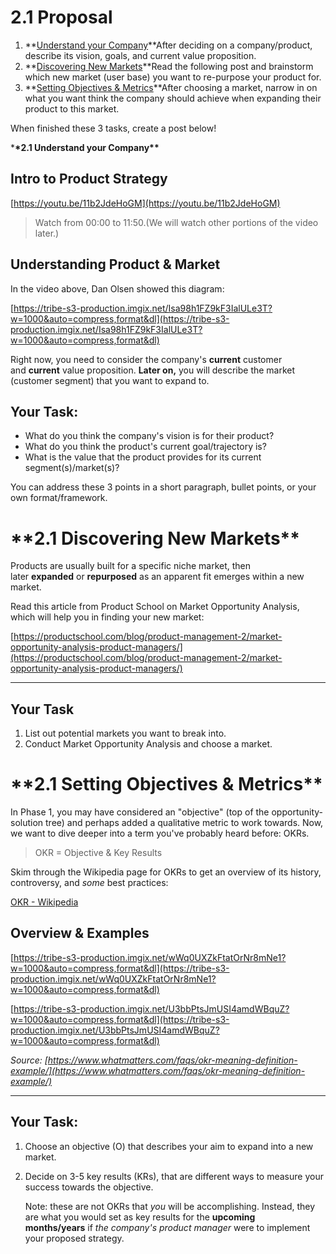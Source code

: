 # 2.1 Proposal

1. **[Understand your Company](https://community.ubcpm.club/resources/post/2-1-understand-your-company-Oc9NMUppiJEeFqC)**After deciding on a company/product, describe its vision, goals, and current value proposition.
2. **[Discovering New Markets](https://community.ubcpm.club/resources/post/discovering-new-markets-rY4EUYdw26ppiXo)**Read the following post and brainstorm which new market (user base) you want to re-purpose your product for.
3. **[Setting Objectives & Metrics](https://community.ubcpm.club/resources/post/2-1-setting-objectives-metrics-FrxCjNFLSSH1yO8)**After choosing a market, narrow in on what you want think the company should achieve when expanding their product to this market.

When finished these 3 tasks, create a post below!

\***\*2.1 Understand your Company\*\***

## **Intro to Product Strategy**

[https://youtu.be/11b2JdeHoGM](https://youtu.be/11b2JdeHoGM)

> Watch from 00:00 to 11:50.(We will watch other portions of the video later.)

## **Understanding Product & Market**

In the video above, Dan Olsen showed this diagram:

[https://tribe-s3-production.imgix.net/Isa98h1FZ9kF3IalULe3T?w=1000&auto=compress,format&dl](https://tribe-s3-production.imgix.net/Isa98h1FZ9kF3IalULe3T?w=1000&auto=compress,format&dl)

Right now, you need to consider the company's **current** customer and **current** value proposition. **Later on,** you will describe the market (customer segment) that you want to expand to.

## **Your Task:**

- What do you think the company's vision is for their product?
- What do you think the product's current goal/trajectory is?
- What is the value that the product provides for its current segment(s)/market(s)?

You can address these 3 points in a short paragraph, bullet points, or your own format/framework.

# \***\*2.1 Discovering New Markets\*\***

Products are usually built for a specific niche market, then later **expanded** or **repurposed** as an apparent fit emerges within a new market.

Read this article from Product School on Market Opportunity Analysis, which will help you in finding your new market:

[https://productschool.com/blog/product-management-2/market-opportunity-analysis-product-managers/](https://productschool.com/blog/product-management-2/market-opportunity-analysis-product-managers/)

---

## **Your Task**

1. List out potential markets you want to break into.
2. Conduct Market Opportunity Analysis and choose a market.

# \***\*2.1 Setting Objectives & Metrics\*\***

In Phase 1, you may have considered an "objective" (top of the opportunity-solution tree) and perhaps added a qualitative metric to work towards. Now, we want to dive deeper into a term you've probably heard before: OKRs.

> OKR = Objective & Key Results

Skim through the Wikipedia page for OKRs to get an overview of its history, controversy, and *some* best practices:

[OKR - Wikipedia](https://en.wikipedia.org/wiki/OKR)

## **Overview & Examples**

[https://tribe-s3-production.imgix.net/wWq0UXZkFtatOrNr8mNe1?w=1000&auto=compress,format&dl](https://tribe-s3-production.imgix.net/wWq0UXZkFtatOrNr8mNe1?w=1000&auto=compress,format&dl)

[https://tribe-s3-production.imgix.net/U3bbPtsJmUSI4amdWBquZ?w=1000&auto=compress,format&dl](https://tribe-s3-production.imgix.net/U3bbPtsJmUSI4amdWBquZ?w=1000&auto=compress,format&dl)

_Source: [https://www.whatmatters.com/faqs/okr-meaning-definition-example/](https://www.whatmatters.com/faqs/okr-meaning-definition-example/)_

---

## **Your Task:**

1. Choose an objective (O) that describes your aim to expand into a new market.
2. Decide on 3-5 key results (KRs), that are different ways to measure your success towards the objective.

   Note: these are not OKRs that *you* will be accomplishing. Instead, they are what you would set as key results for the **upcoming months/years** if *the company's* *product manager* were to implement your proposed strategy.

